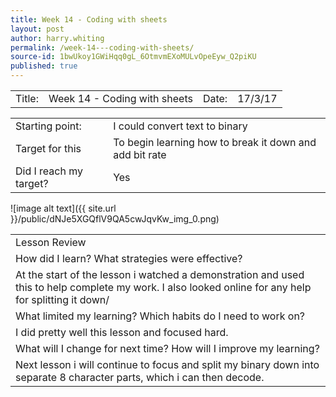 ```yaml
---
title: Week 14 - Coding with sheets
layout: post
author: harry.whiting
permalink: /week-14---coding-with-sheets/
source-id: 1bwUkoy1GWiHqq0gL_6OtmvmEXoMULvOpeEyw_Q2piKU
published: true
---
```

<table>
  <tr>
    <td>Title:</td>
    <td>Week 14 - Coding with sheets</td>
    <td> Date:  </td>
    <td>17/3/17</td>
  </tr>
</table>


<table>
  <tr>
    <td>Starting point:</td>
    <td>I could convert text to binary</td>
  </tr>
  <tr>
    <td>Target for this </td>
    <td>To begin learning how to break it down and add bit rate</td>
  </tr>
  <tr>
    <td>Did I reach my target? </td>
    <td>Yes</td>
  </tr>
</table>


![image alt text]({{ site.url }}/public/dNJe5XGQflV9QA5cwJqvKw_img_0.png)

<table>
  <tr>
    <td>Lesson Review</td>
  </tr>
  <tr>
    <td>How did I learn? What strategies were effective? </td>
  </tr>
  <tr>
    <td>At the start of the lesson i watched a demonstration and used this to help complete my work. I also looked online for any help for splitting it down/</td>
  </tr>
  <tr>
    <td>What limited my learning? Which habits do I need to work on? </td>
  </tr>
  <tr>
    <td>I did pretty well this lesson and focused hard.</td>
  </tr>
  <tr>
    <td>What will I change for next time? How will I improve my learning?</td>
  </tr>
  <tr>
    <td>Next lesson i will continue to focus and split my binary down into separate 8 character parts, which i can then decode. </td>
  </tr>
</table>


